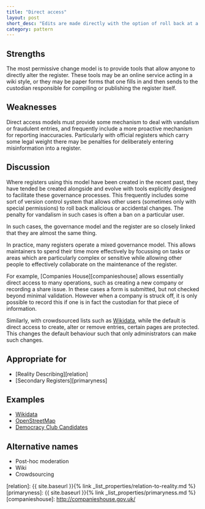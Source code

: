 ```yaml
---
title: "Direct access"
layout: post
short_desc: "Edits are made directly with the option of roll back at a later date."
category: pattern
---
```


## Strengths

The most permissive change model is to provide tools that allow anyone to
directly alter the register. These tools may be an online service acting in a
wiki style, or they may be paper forms that one fills in and then sends to the
custodian responsible for compiling or publishing the register itself.

## Weaknesses

Direct access models must provide some mechanism to deal with vandalism or
fraudulent entries, and frequently include a more proactive mechanism for
reporting inaccuracies. Particularly with official registers which carry some
legal weight there may be penalties for deliberately entering misinformation
into a register.

## Discussion

Where registers using this model have been created in the recent past, they have
tended be created alongside and evolve with tools explicitly designed to
facilitate these governance processes. This frequently includes some sort of
version control system that allows other users (sometimes only with special
permissions) to roll back malicious or accidental changes. The penalty for
vandalism in such cases is often a ban on a particular user.

In such cases, the governance model and the register are so closely linked that
they are almost the same thing.

In practice, many registers operate a mixed governance model. This allows
maintainers to spend their time more effectively by focussing on tasks or areas
which are particularly complex or sensitive while allowing other people to
effectively collaborate on the maintenance of the register.

For example, [Companies House][companieshouse] allows essentially direct access to many
operations, such as creating a new company or recording a share issue. In these
cases a form is submitted, but not checked beyond minimal validation. However
when a company is struck off, it is only possible to record this if one is in
fact the custodian for that piece of information.

Similarly, with crowdsourced lists such as [Wikidata][wikidata], while the default is direct
access to create, alter or remove entries, certain pages are protected. This
changes the default behaviour such that only administrators can make such changes.

## Appropriate for

* [Reality Describing][relation]
* [Secondary Registers][primaryness]

## Examples

* [Wikidata][wikidata]
* [OpenStreetMap][osm]
* [Democracy Club Candidates][candidates]

## Alternative names

* Post-hoc moderation
* Wiki
* Crowdsourcing


[wikidata]: https://www.wikidata.org/wiki/Wikidata:Main_Page
[osm]: https://wiki.openstreetmap.org/wiki/Beginners_Guide_1.3
[candidates]: https://candidates.democracyclub.org.uk/
[relation]: {{ site.baseurl }}{% link _list_properties/relation-to-reality.md %}
[primaryness]: {{ site.baseurl }}{% link _list_properties/primaryness.md %}
[companieshouse]: http://companieshouse.gov.uk/
